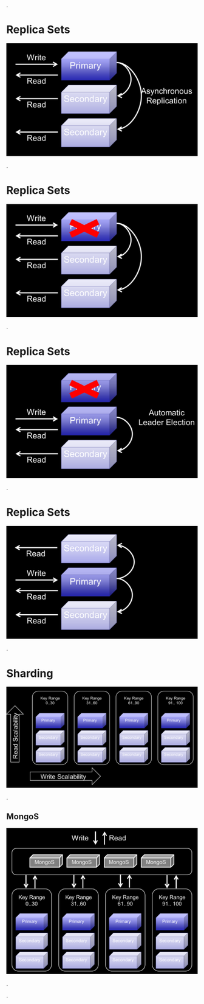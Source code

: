 .<div class="slide">

# Replica Sets

<img src="media/mongo-replicaset-1.png" class="scaled-centered">

.</div><div class="slide">

# Replica Sets

<img src="media/mongo-replicaset-2.png" class="scaled-centered">

.</div><div class="slide">

# Replica Sets

<img src="media/mongo-replicaset-3.png" class="scaled-centered">

.</div><div class="slide">

# Replica Sets

<img src="media/mongo-replicaset-4.png" class="scaled-centered">

.</div><div class="slide">

# Sharding

<img src="media/mongo-sharding-1.png" class="scaled-centered">

.   <div class="handout">

## MongoS

<img src="media/mongo-sharding-2.png" class="scaled-centered">

.   </div>

.</div>
